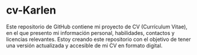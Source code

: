 # cv-Karlen
Este repositorio de GitHub contiene mi proyecto de CV (Currículum Vitae), en el que presento mi información personal, habilidades, contactos y licencias relevantes. Estoy creando este repositorio con el objetivo de tener una versión actualizada y accesible de mi CV en formato digital.

